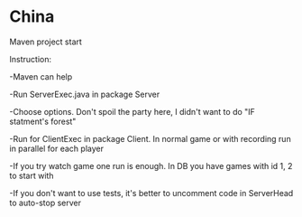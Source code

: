 # China
Maven project start

Instruction:

-Maven can help

-Run ServerExec.java in package Server

-Choose options. Don't spoil the party here, I didn't want to do "IF statment's forest"

-Run for ClientExec in package Client. In normal game or with recording run in parallel for each player

-If you try watch game one run is enough. In DB you have games with id 1, 2 to start with

-If you don't want to use tests, it's better to uncomment code in ServerHead to auto-stop server

